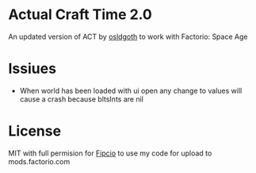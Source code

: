 # Actual Craft Time 2.0
An updated version of ACT by [osldgoth](https://github.com/osldgoth) to work with Factorio: Space Age

# Issiues
- When world has been loaded with ui open any change to values will cause a crash because bltsInts are nil


# License
MIT with full permision for [Fipcio](https://github.com/Fipcio112) to use my code for upload to mods.factorio.com
